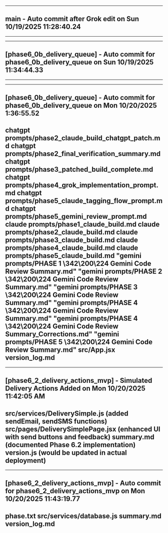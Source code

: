 ------------------------------------------------- 
## main - Auto commit after Grok edit on Sun 10/19/2025 11:28:40.24 
------------------------------------------------- 
------------------------------------------------- 
## [phase6_0b_delivery_queue] - Auto commit for phase6_0b_delivery_queue on Sun 10/19/2025 11:34:44.33 
------------------------------------------------- 
-------------------------------------------------
## [phase6_0b_delivery_queue] - Auto commit for phase6_0b_delivery_queue on Mon 10/20/2025  1:36:55.52
chatgpt prompts/phase2_claude_build_chatgpt_patch.md
chatgpt prompts/phase2_final_verification_summary.md
chatgpt prompts/phase3_patched_build_complete.md
chatgpt prompts/phase4_grok_implementation_prompt.md
chatgpt prompts/phase5_claude_tagging_flow_prompt.md
chatgpt prompts/phase5_gemini_review_prompt.md
claude prompts/phase1_claude_build.md
claude prompts/phase2_claude_build.md
claude prompts/phase3_claude_build.md
claude prompts/phase4_claude_build.md
claude prompts/phase5_claude_build.md
"gemini prompts/PHASE 1 \342\200\224 Gemini Code Review Summary.md"
"gemini prompts/PHASE 2 \342\200\224 Gemini Code Review Summary.md"
"gemini prompts/PHASE 3 \342\200\224 Gemini Code Review Summary.md"
"gemini prompts/PHASE 4 \342\200\224 Gemini Code Review Summary.md"
"gemini prompts/PHASE 4 \342\200\224 Gemini Code Review Summary_Corrections.md"
"gemini prompts/PHASE 5 \342\200\224 Gemini Code Review Summary.md"
src/App.jsx
version_log.md
-------------------------------------------------
-------------------------------------------------
## [phase6_2_delivery_actions_mvp] - Simulated Delivery Actions Added on Mon 10/20/2025 11:42:05 AM
src/services/DeliverySimple.js (added sendEmail, sendSMS functions)
src/pages/DeliverySimplePage.jsx (enhanced UI with send buttons and feedback)
summary.md (documented Phase 6.2 implementation)
version.js (would be updated in actual deployment)
-------------------------------------------------
------------------------------------------------- 
## [phase6_2_delivery_actions_mvp] - Auto commit for phase6_2_delivery_actions_mvp on Mon 10/20/2025 11:43:19.77 
phase.txt
src/services/database.js
summary.md
version_log.md
------------------------------------------------- 
